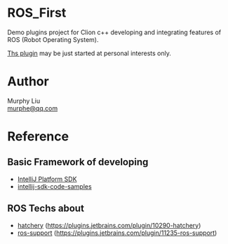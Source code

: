 # ROS_First
Demo plugins project for Clion c++ developing and integrating features of ROS (Robot Operating System).

[Ths plugin](https://github.com/MutiYouth/ros_first) may be just started at personal interests only.



# Author
Murphy Liu <br/>
murphe@qq.com



# Reference
## Basic Framework of developing
* [IntelliJ Platform SDK](https://plugins.jetbrains.com/docs/intellij/welcome.html)
* [intellij-sdk-code-samples](https://github.com/JetBrains/intellij-sdk-code-samples)
## ROS Techs about
* [hatchery](https://github.com/duckietown/hatchery) (https://plugins.jetbrains.com/plugin/10290-hatchery)
* [ros-support](https://github.com/Noam-Dori/ros-integrate/) (https://plugins.jetbrains.com/plugin/11235-ros-support)


